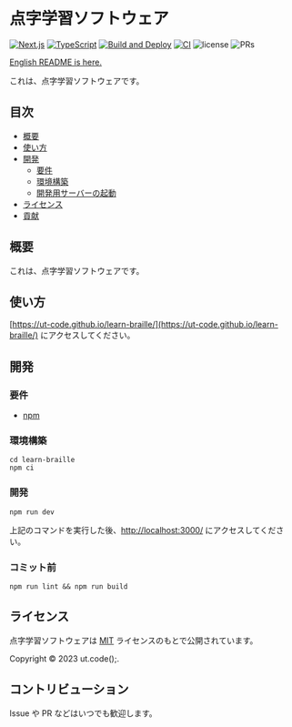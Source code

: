 # 点字学習ソフトウェア

[![Next.js](https://img.shields.io/badge/Next.js-000000.svg?logo=next.js)](https://github.com/vercel/next.js/)
[![TypeScript](https://img.shields.io/badge/TypeScript-007ACC.svg?logo=typescript&logoColor=white)](https://github.com/microsoft/TypeScript)
[![Build and Deploy](https://github.com/ut-code/learn-braille/actions/workflows/deploy.yml/badge.svg)](https://github.com/ut-code/learn-braille/actions/workflows/deploy.yml)
[![CI](https://github.com/ut-code/learn-braille/actions/workflows/ci.yml/badge.svg)](https://github.com/ut-code/learn-braille/actions/workflows/ci.yml)
![license](https://img.shields.io/badge/license-MIT-informational.svg)
![PRs](https://img.shields.io/badge/PRs-welcome-brightgreen.svg)

[English README is here.](README-en.md)

これは、点字学習ソフトウェアです。

## 目次

- [概要](#概要)
- [使い方](#使い方)
- [開発](#開発)
  - [要件](#要件)
  - [環境構築](#環境構築)
  - [開発用サーバーの起動](#開発用サーバーの起動)
- [ライセンス](#ライセンス)
- [貢献](#貢献)

## 概要

これは、点字学習ソフトウェアです。

## 使い方

[https://ut-code.github.io/learn-braille/](https://ut-code.github.io/learn-braille/) にアクセスしてください。

## 開発

### 要件

- [npm](https://github.com/npm/cli)

### 環境構築

```shell
cd learn-braille
npm ci
```

### 開発

```shell
npm run dev
```

上記のコマンドを実行した後、[http://localhost:3000/](http://localhost:3000/) にアクセスしてください。

### コミット前

```shell
npm run lint && npm run build
```

## ライセンス

点字学習ソフトウェアは [MIT](https://opensource.org/licenses/MIT) ライセンスのもとで公開されています。

Copyright © 2023 ut.code();.

## コントリビューション

Issue や PR などはいつでも歓迎します。
